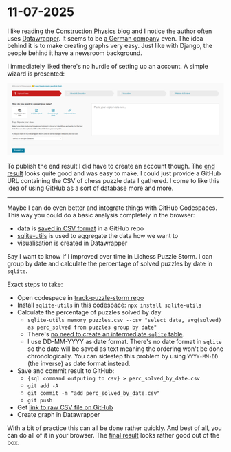 # 11-07-2025

I like reading the [Construction Physics blog](https://www.construction-physics.com/) and I notice the author often uses [Datawrapper](https://www.datawrapper.de/). It seems to be [a German company](https://www.datawrapper.de/faq#who-is-behind-datawrapper) even.
The idea behind it is to make creating graphs very easy.
Just like with Django, the people behind it have a newsroom background.

I immediately liked there's no hurdle of setting up an account.
A simple wizard is presented:

![](/static/images/posts/11-07-2025-public-notes/wizard-datawrapper.png)

To publish the end result I did have to create an account though.
The [end result](https://www.datawrapper.de/_/mZ7ba/) looks quite good and was easy to make. I could just provide a GitHub URL containing the CSV of chess puzzle data I gathered. I come to like this idea of using GitHub as a sort of database more and more.

---

Maybe I can do even better and integrate things with GitHub Codespaces.
This way you could do a basic analysis completely in the browser:

- data is [saved in CSV format](https://github.com/IsaacVerm/track-puzzle-storm/blob/main/puzzles.csv) in a GitHub repo
- [sqlite-utils](https://sqlite-utils.datasette.io/en/stable/) is used to aggregate the data how we want to
- visualisation is created in Datawrapper

Say I want to know if I improved over time in Lichess Puzzle Storm.
I can group by date and calculate the percentage of solved puzzles by date in `sqlite`.

Exact steps to take:

- Open codespace in [track-puzzle-storm repo](https://github.com/IsaacVerm/track-puzzle-storm)
- Install `sqlite-utils` in this codespace: `npx install sqlite-utils`
- Calculate the percentage of puzzles solved by day
    - `sqlite-utils memory puzzles.csv --csv "select date, avg(solved) as perc_solved from puzzles group by date"`
    - There's [no need to create an intermediate `sqlite` table](https://sqlite-utils.datasette.io/en/stable/cli.html#running-queries-directly-against-csv-or-json).
    - I use DD-MM-YYYY as date format. There's no date format in `sqlite` so the date will be saved as text meaning the ordering won't be done chronologically. You can sidestep this problem by using `YYYY-MM-DD` (the inverse) as date format instead.
- Save and commit result to GitHub:
    - `{sql command outputing to csv} > perc_solved_by_date.csv`
    - `git add -A`
    - `git commit -m "add perc_solved_by_date.csv"`
    - `git push`
- Get [link to raw CSV file on GitHub](https://raw.githubusercontent.com/IsaacVerm/track-puzzle-storm/refs/heads/main/perc_solved_by_date.csv)
- Create graph in Datawrapper

With a bit of practice this can all be done rather quickly.
And best of all, you can do all of it in your browser.
The [final result](https://www.datawrapper.de/_/PdD9C/) looks rather good out of the box.

